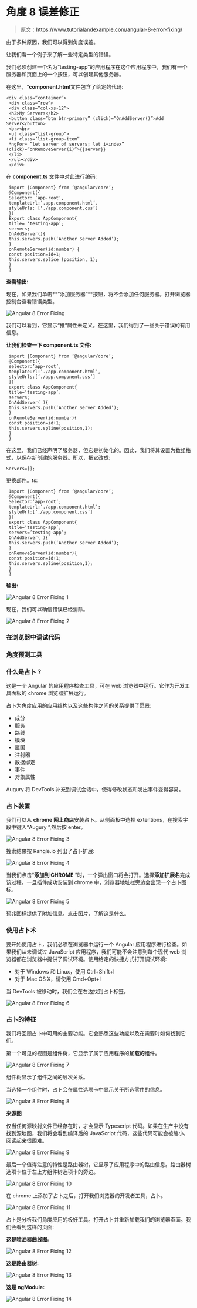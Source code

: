 # 角度 8 误差修正

> 原文：<https://www.tutorialandexample.com/angular-8-error-fixing/>

由于多种原因，我们可以得到角度误差。

让我们看一个例子来了解一些特定类型的错误。

我们必须创建一个名为“testing-app”的应用程序在这个应用程序中，我们有一个服务器和页面上的一个按钮，可以创建其他服务器。

在这里，“**component.html**文件包含了给定的代码:

```
<div class=”container”>
 <div class=”row”> 
 <div class=”col-xs-12”>
 <h2>My Servers</h2>
 <button class=”btn btn-primary” (click)=”OnAddServer()”>Add Server</button>
 <br><br>
 <ul class=”list-group”>
 <li class=’list-group-item”
 *ngFor= ”let server of servers; let i=index” (click)=”onRemoveServer(i)”>{{server}}
 </li>
 </ul></div>
 </div> 
```

在 **component.ts** 文件中对此进行编码:

```
 import {Component} from ‘@angular/core’;
 @Component({
 Selector: ’app-root’,
 templateUrl:’.app.component.html’,
 styleUrls: [‘./app.component.css’]
 })
 Export class AppComponent{
 title= ‘testing-app’;
 servers;
 OnAddServer(){
 this.servers.push(‘Another Server Added’);
 }
 onRemoteServer(id:number) {
 const position=id+1;
 this.servers.splice (position, 1);
 }
 } 
```

**查看输出:**

现在，如果我们单击**“添加服务器”**按钮，将不会添加任何服务器。打开浏览器控制台查看错误类型。

![Angular 8 Error Fixing](img/d2596da610773f8587a4036b43f4bccc.png)

我们可以看到，它显示“推”属性未定义。在这里，我们得到了一些关于错误的有用信息。

**让我们检查一下 component.ts 文件:**

```
 import {Component} from ‘@angular/core’;
 @Component({
 selector:’app-root’,
 templateUrl:’./app.component.html’,
 styleUrls:[‘./app.component.css’]
 })
 export class AppComponent{
 title=’testing-app’;
 servers;
 OnAddServer( ){
 this.servers.push(‘Another Server Added’);
 }
 onRemoteServer(id:number){
 const position=id+1;
 this.servers.spline(position,1);
 }
 } 
```

在这里，我们已经声明了服务器，但它是初始化的。因此，我们将其设置为数组格式，以保存新创建的服务器。所以，把它改成:

```
Servers=[];
```

更换部件。ts:

```
 Import {Component} from ‘@angular/core’;
 @Component({
 Selector:’app-root’;
 templateUrl:’./app.component.html’;
 styleUrl:[‘./app.component.css’]
 })
 export class AppComponent{
 title=’testing-app’;
 servers=’testing-app’;
 OnAddServer( ){
 this.servers.push(‘Another Server Added’);
 }
 onRemoveServer(id:number){
 const position=id+1;
 this.servers.spline(position,1);
 }
 } 
```

**输出:**

![Angular 8 Error Fixing 1](img/ad372d58458b1123af0b4c57c00c48dd.png)

现在，我们可以确信错误已经消除。

![Angular 8 Error Fixing 2](img/2727c64b1ae6b68b93111075825edfe3.png)

### 在浏览器中调试代码

### 角度预测工具

### 什么是占卜？

这是一个 Angular 的应用程序检查工具，可在 web 浏览器中运行。它作为开发工具面板的 chrome 浏览器扩展运行。

占卜为角度应用的应用结构以及这些构件之间的关系提供了愿景:

*   成分
*   服务
*   路线
*   模块
*   属国
*   注射器
*   数据绑定
*   事件
*   对象属性

Augury 将 DevTools 补充到调试会话中，使得修改状态和发出事件变得容易。

### 占卜装置

我们可以从 **chrome 网上商店**安装占卜。从侧面板中选择 extentions，在搜索字段中键入“Augury ”,然后按 enter。

![Angular 8 Error Fixing 3](img/dd1ec43b1dbc95b7ebb2828843ce0b5a.png)

搜索结果按 Rangle.io 列出了占卜扩展:

![Angular 8 Error Fixing 4](img/9c728b427514ca2409124171a87b6e4d.png)

当我们点击“**添加到 CHROME** ”时，一个弹出窗口将会打开。选择**添加扩展名**完成该过程。一旦插件成功安装到 chrome 中，浏览器地址栏旁边会出现一个占卜图标。

![Angular 8 Error Fixing 5](img/456d167c5c7bf6c9c6a22a4bb6b20365.png)

预兆图标提供了附加信息。点击图片，了解这是什么。

### 使用占卜术

要开始使用占卜，我们必须在浏览器中运行一个 Angular 应用程序进行检查。如果我们从未调试过 JavaScript 应用程序，我们可能不会注意到每个现代 web 浏览器都在浏览器中提供了调试环境。使用给定的快捷方式打开调试环境:

*   对于 Windows 和 Linux，使用 Ctrl+Shift+I
*   对于 Mac OS X，请使用 Cmd+Opt+I

当 DevTools 被移动时，我们会在右边找到占卜标签。

![Angular 8 Error Fixing 6](img/b4d43f32336f1094dced3ca194887b22.png)

### 占卜的特征

我们将回顾占卜中可用的主要功能。它会熟悉这些功能以及在需要时如何找到它们。

第一个可见的视图是组件树，它显示了属于应用程序的**加载的**组件。

![Angular 8 Error Fixing 7](img/90a4f1af6e5cd0eeb1f2daca481daf66.png)

组件树显示了组件之间的层次关系。

当选择一个组件时，占卜会在属性选项卡中显示关于所选零件的信息。

![Angular 8 Error Fixing 8](img/4b49d51c7c17fa5b2128771227b8de4c.png)

**来源图**

仅当任何源映射文件已经存在时，才会显示 Typescript 代码。如果在生产中没有找到源地图，我们将会看到编译后的 JavaScript 代码，这些代码可能会被缩小，阅读起来很困难。

![Angular 8 Error Fixing 9](img/3933a91f1535018334045a22d3447474.png)

最后一个值得注意的特性是路由器树，它显示了应用程序中的路由信息。路由器树选项卡位于左上方组件树选项卡的旁边。

![Angular 8 Error Fixing 10](img/34e658ce9ae6fb47c5869ccfac76c459.png)

在 chrome 上添加了占卜之后，打开我们浏览器的开发者工具，占卜。

![Angular 8 Error Fixing 11](img/3621aef5057750daca30463c2a705c29.png)

占卜是分析我们角度应用的极好工具。打开占卜并重新加载我们的浏览器页面。我们会看到这样的页面:

**这是喷油器曲线图:**

![Angular 8 Error Fixing 12](img/e05c56f243ccd3af9d7eab2d083f21e8.png)

**这是路由器树:**

![Angular 8 Error Fixing 13](img/fda8ea4b8d7eb780431917d8657013f6.png)

**这是 ngModule:**

![Angular 8 Error Fixing 14](img/81a77dea01210a4e70d1a992ee29edca.png)